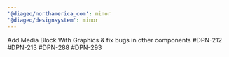 ```yaml
---
'@diageo/northamerica_com': minor
'@diageo/designsystem': minor
---
```


Add Media Block With Graphics & fix bugs in other components #DPN-212 #DPN-213 #DPN-288 #DPN-293
